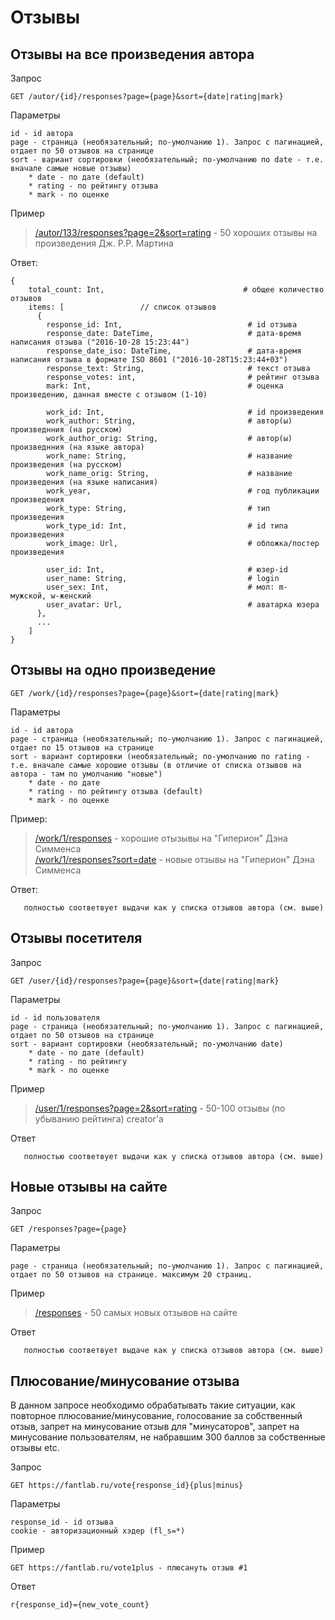 
# Отзывы

## Отзывы на все произведения автора

Запрос
```
GET /autor/{id}/responses?page={page}&sort={date|rating|mark}
```

Параметры
```
id - id автора
page - страница (необязательный; по-умолчанию 1). Запрос с пагинацией, отдает по 50 отзывов на странице
sort - вариант сортировки (необязательный; по-умолчанию по date - т.е. вначале самые новые отзывы)
    * date - по дате (default)
    * rating - по рейтингу отзыва
    * mark - по оценке
```

Пример
> [/autor/133/responses?page=2&sort=rating](https://api.fantlab.ru/autor/133/responses?sort=rating) - 50 хороших отзывы на произведения Дж. Р.Р. Мартина

Ответ:
```
{
    total_count: Int,                               # общее количество отзывов
    items: [                 // список отзывов
      {
        response_id: Int,                            # id отзыва
        response_date: DateTime,                     # дата-время написания отзыва ("2016-10-28 15:23:44")
        response_date_iso: DateTime,                 # дата-время написания отзыва в формате ISO 8601 ("2016-10-28T15:23:44+03")
        response_text: String,                       # текст отзыва
        response_votes: int,                         # рейтинг отзыва
        mark: Int,                                   # оценка произведению, данная вместе с отзывом (1-10)

        work_id: Int,                                # id произведения
        work_author: String,                         # автор(ы) произведнния (на русском)
        work_author_orig: String,                    # автор(ы) произведнния (на языке автора)
        work_name: String,                           # название произведения (на русском)
        work_name_orig: String,                      # название произведения (на языке написания)
        work_year,                                   # год публикации произведения
        work_type: String,                           # тип произведения
        work_type_id: Int,                           # id типа произведения
        work_image: Url,                             # обложка/постер произведения

        user_id: Int,                                # юзер-id
        user_name: String,                           # login
        user_sex: Int,                               # мол: m- мужской, w-женский
        user_avatar: Url,                            # аватарка юзера
      },
      ...
    ]
}
```


## Отзывы на одно произведение

```
GET /work/{id}/responses?page={page}&sort={date|rating|mark}
```

Параметры
```
id - id автора
page - страница (необязательный; по-умолчанию 1). Запрос с пагинацией, отдает по 15 отзывов на странице
sort - вариант сортировки (необязательный; по-умолчанию по rating - т.е. вначале самые хорошие отзывы (в отличие от списка отзывов на автора - там по умолчанию "новые")
    * date - по дате
    * rating - по рейтингу отзыва (default)
    * mark - по оценке
```

Пример:
> [/work/1/responses](https://api.fantlab.ru/work/1/responses) - хорошие отызывы на "Гиперион" Дэна Симменса  
> [/work/1/responses?sort=date](https://api.fantlab.ru/work/1/responses?sort=date) - новые отзывы на "Гиперион" Дэна Симменса

Ответ:
```
   полностью соответвует выдачи как у списка отзывов автора (см. выше)
```


## Отзывы посетителя

Запрос
```
GET /user/{id}/responses?page={page}&sort={date|rating|mark}
```

Параметры
```
id - id пользователя
page - страница (необязательный; по-умолчанию 1). Запрос с пагинацией, отдает по 50 отзывов на странице
sort - вариант сортировки (необязательный; по-умолчанию date)
    * date - по дате (default)
    * rating - по рейтингу
    * mark - по оценке
```

Пример
> [/user/1/responses?page=2&sort=rating](https://api.fantlab.ru/user/1/responses?page=2&sort=rating) - 50-100 отзывы (по убыванию рейтинга) creator'а

Ответ
```
   полностью соответвует выдачи как у списка отзывов автора (см. выше)
```


## Новые отзывы на сайте
Запрос
```
GET /responses?page={page}
```

Параметры
```
page - страница (необязательный; по-умолчанию 1). Запрос с пагинацией, отдает по 50 отзывов на странице. максимум 20 страниц.
```

Пример
> [/responses](https://api.fantlab.ru/responses) - 50 самых новых отзывов на сайте

Ответ
```
   полностью соответвует выдаче как у списка отзывов автора (см. выше)
```

## Плюсование/минусование отзыва
В данном запросе необходимо обрабатывать такие ситуации, как повторное плюсование/минусование, голосование за собственный отзыв, запрет на минусование отзыв для "минусаторов", запрет на минусование пользователям, не набравшим 300 баллов за собственные отзывы etc.

Запрос
```
GET https://fantlab.ru/vote{response_id}{plus|minus}
```
Параметры
```
response_id - id отзыва
cookie - авторизационный хэдер (fl_s=*)
```
Пример
```
GET https://fantlab.ru/vote1plus - плюсануть отзыв #1
```
Ответ
```
r{response_id}={new_vote_count}
```
